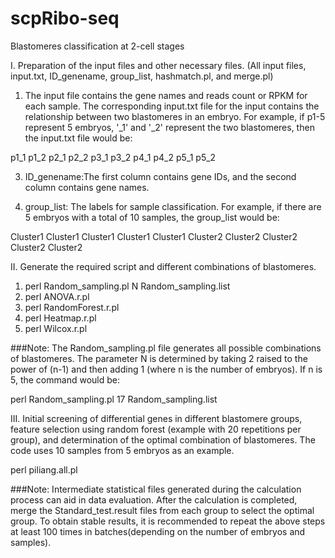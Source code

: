 # scpRibo-seq
Blastomeres classification at 2-cell stages

I. Preparation of the input files and other necessary files. (All input files, input.txt, ID_genename, group_list, hashmatch.pl, and merge.pl)
1) The input file contains the gene names and reads count or RPKM for each sample. The corresponding input.txt file for the input contains the relationship between two blastomeres in an embryo. For example, if p1-5 represent 5 embryos, '_1' and '_2' represent the two blastomeres, then the input.txt file would be:

p1_1	p1_2
p2_1	p2_2
p3_1	p3_2
p4_1	p4_2
p5_1	p5_2

3) ID_genename:The first column contains gene IDs, and the second column contains gene names.

4) group_list: The labels for sample classification. For example, if there are 5 embryos with a total of 10 samples, the group_list would be:
   
Cluster1
Cluster1
Cluster1
Cluster1
Cluster1
Cluster2
Cluster2
Cluster2
Cluster2
Cluster2

II. Generate the required script and different combinations of blastomeres.

1) perl Random_sampling.pl N Random_sampling.list
2) perl ANOVA.r.pl
3) perl RandomForest.r.pl
4) perl Heatmap.r.pl
5) perl Wilcox.r.pl

###Note:
The Random_sampling.pl file generates all possible combinations of blastomeres. The parameter N is determined by taking 2 raised to the power of (n-1) and then adding 1 (where n is the number of embryos). If n is 5, the command would be:

perl Random_sampling.pl 17 Random_sampling.list

III. Initial screening of differential genes in different blastomere groups, feature selection using random forest (example with 20 repetitions per group), and determination of the optimal combination of blastomeres.
The code uses 10 samples from 5 embryos as an example.

perl piliang.all.pl

###Note:
Intermediate statistical files generated during the calculation process can aid in data evaluation. After the calculation is completed, merge the Standard_test.result files from each group to select the optimal group. To obtain stable results, it is recommended to repeat the above steps at least 100 times in batches(depending on the number of embryos and samples).

